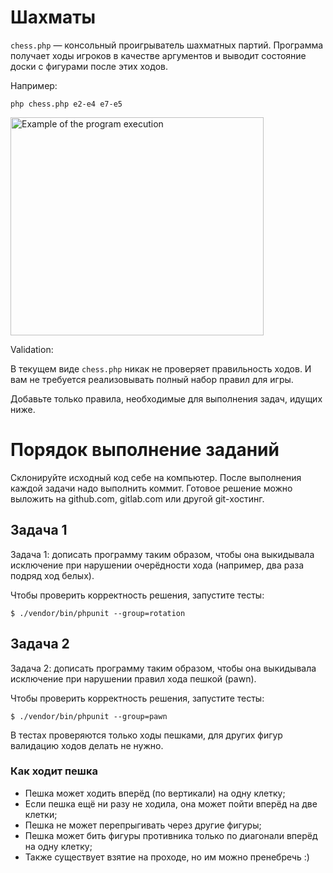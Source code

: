 Шахматы
=======

`chess.php` — консольный проигрыватель шахматных партий.
Программа получает ходы игроков в качестве аргументов и выводит
состояние доски с фигурами после этих ходов.

Например:

`php chess.php e2-e4 e7-e5`

<img src="example.png" width="405" height="349" alt="Example of the program execution"/>

Validation:

В текущем виде `chess.php` никак не проверяет правильность ходов.
И вам не требуется реализовывать полный набор правил для игры.

Добавьте только правила, необходимые для выполнения задач, идущих ниже.

# Порядок выполнение заданий

Склонируйте исходный код себе на компьютер. После выполнения каждой задачи надо выполнить коммит. Готовое решение можно выложить на github.com, gitlab.com или другой git-хостинг.

## Задача 1

Задача 1: дописать программу таким образом, чтобы она выкидывала исключение
при нарушении очерёдности хода (например, два раза подряд ход белых).

Чтобы проверить корректность решения, запустите тесты:

    $ ./vendor/bin/phpunit --group=rotation

## Задача 2

Задача 2: дописать программу таким образом, чтобы она выкидывала исключение
при нарушении правил хода пешкой (pawn).

Чтобы проверить корректность решения, запустите тесты:

    $ ./vendor/bin/phpunit --group=pawn

В тестах проверяются только ходы пешками, для других фигур валидацию ходов делать не нужно.

### Как ходит пешка

 * Пешка может ходить вперёд (по вертикали) на одну клетку;
 * Если пешка ещё ни разу не ходила, она может пойти вперёд на две клетки;
 * Пешка не может перепрыгивать через другие фигуры;
 * Пешка может бить фигуры противника только по диагонали вперёд на одну клетку;
 * Также существует взятие на проходе, но им можно пренебречь :)
